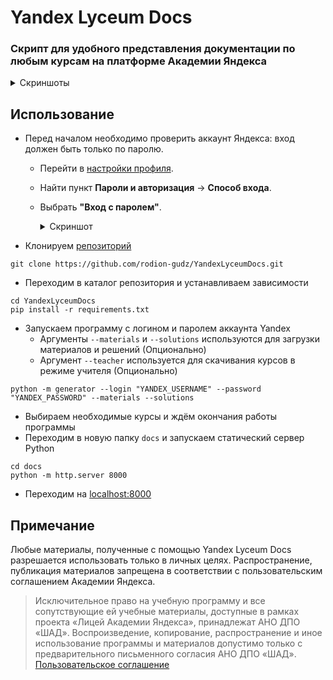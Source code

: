 # Yandex Lyceum Docs
### Скрипт для удобного представления документации по любым курсам на платформе **Академии Яндекса**

<details>
  <summary>Скриншоты</summary>

![Courses_Page](https://user-images.githubusercontent.com/67208948/169401617-61e65220-09fc-40af-b6c8-a180538d1b1c.png)
![Lessons_Page](https://user-images.githubusercontent.com/67208948/169401794-400cdb54-f51f-456d-872b-3a256873b98a.png)
![Lesson Page](https://user-images.githubusercontent.com/67208948/169401888-6525a357-983e-4562-824b-c710a66d7478.png)
![Task Page](https://user-images.githubusercontent.com/67208948/169401972-28d901ea-27c9-4a8e-8e26-268bc3efa652.png)
![Material Page](https://user-images.githubusercontent.com/67208948/169402055-a06f8a85-eac6-45b6-9bef-fd5ff025d494.png)

</details>

## Использование
* Перед началом необходимо проверить аккаунт Яндекса: вход должен быть только по паролю.
  * Перейти в [настройки профиля](https://passport.yandex.ru).
  * Найти пункт **Пароли и авторизация** -> **Способ входа**.
  * Выбрать **"Вход с паролем"**.
    <details>
    <summary>Скриншот</summary>

    ![Courses_Page](https://user-images.githubusercontent.com/70765138/170548269-2c22fc24-4dde-42db-8bc4-098ebc2b4135.jpeg)
    
    </details>
  
  
* Клонируем [репозиторий](https://github.com/rodion-gudz/YandexLyceumDocs)
```shell
git clone https://github.com/rodion-gudz/YandexLyceumDocs.git
```
* Переходим в каталог репозитория и устанавливаем зависимости
```shell
cd YandexLyceumDocs
pip install -r requirements.txt
```
* Запускаем программу с логином и паролем аккаунта Yandex 
  * Аргументы `--materials` и `--solutions` используются для загрузки материалов и решений (Опционально)
  * Аргумент `--teacher` используется для скачивания курсов в режиме учителя (Опционально)
```shell
python -m generator --login "YANDEX_USERNAME" --password "YANDEX_PASSWORD" --materials --solutions
```
* Выбираем необходимые курсы и ждём окончания работы программы
* Переходим в новую папку `docs` и запускаем статический сервер Python
```shell
cd docs
python -m http.server 8000
```
* Переходим на [localhost:8000](http://localhost:8000)

## Примечание
Любые материалы, полученные с помощью Yandex Lyceum Docs разрешается использовать только в личных целях.
Распространение, публикация материалов запрещена в соответствии с пользовательским соглашением Академии Яндекса.
> Исключительное право на учебную программу и все сопутствующие ей учебные материалы, доступные в рамках проекта «Лицей Академии Яндекса», принадлежат АНО ДПО «ШАД». Воспроизведение, копирование, распространение и иное использование программы и материалов допустимо только с предварительного письменного согласия АНО ДПО «ШАД».
> [Пользовательское соглашение](https://yandex.ru/legal/lms_termsofuse/)
